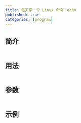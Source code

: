 ```yaml
---
title: 每天学一个 Linux 命令：echo
published: true
categories: [program]
---
```


## 简介
```
```

## 用法
```
```

## 参数
```
```

## 示例
```
```
